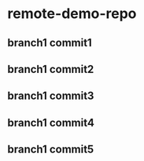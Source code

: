 # remote-demo-repo
## branch1 commit1
## branch1 commit2
## branch1 commit3
## branch1 commit4
## branch1 commit5
